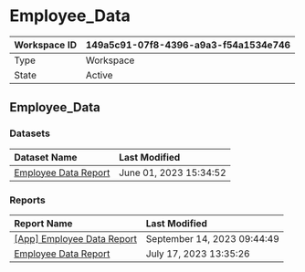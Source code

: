 



# Employee_Data

|Workspace ID|149a5c91-07f8-4396-a9a3-f54a1534e746|
| :--- | :--- |
|Type|Workspace|
|State|Active|

## Employee_Data

### Datasets

|Dataset Name|Last Modified|
| :--- | :--- |
|[Employee Data Report](../Datasets/Employee-Data-Report.md)|June 01, 2023 15:34:52|

### Reports

|Report Name|Last Modified|
| :--- | :--- |
|[[App] Employee Data Report](../Reports/[App]-Employee-Data-Report.md)|September 14, 2023 09:44:49|
|[Employee Data Report](../Reports/Employee-Data-Report.md)|July 17, 2023 13:35:26|
